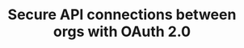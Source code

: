 ---
title: Secure API connections between orgs with OAuth 2.0
excerpt: Learn how to synchronize users and groups between orgs with OAuth 2.0 in a multi-tenant solution.Use the Okta Org2Org app in a hub-and-spoke (target-and-source) configuration with OAuth 2.0 as the authentication scheme for the provisioning connection.
layout: Guides
sections:
 - main
---